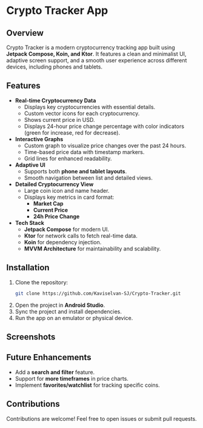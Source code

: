 # Crypto Tracker App

## Overview
Crypto Tracker is a modern cryptocurrency tracking app built using **Jetpack Compose, Koin, and Ktor**. It features a clean and minimalist UI, adaptive screen support, and a smooth user experience across different devices, including phones and tablets.

## Features
- **Real-time Cryptocurrency Data**
  - Displays key cryptocurrencies with essential details.
  - Custom vector icons for each cryptocurrency.
  - Shows current price in USD.
  - Displays 24-hour price change percentage with color indicators (green for increase, red for decrease).
- **Interactive Graphs**
  - Custom graph to visualize price changes over the past 24 hours.
  - Time-based price data with timestamp markers.
  - Grid lines for enhanced readability.
- **Adaptive UI**
  - Supports both **phone and tablet layouts**.
  - Smooth navigation between list and detailed views.
- **Detailed Cryptocurrency View**
  - Large coin icon and name header.
  - Displays key metrics in card format:
    - **Market Cap**
    - **Current Price**
    - **24h Price Change**
- **Tech Stack**
  - **Jetpack Compose** for modern UI.
  - **Ktor** for network calls to fetch real-time data.
  - **Koin** for dependency injection.
  - **MVVM Architecture** for maintainability and scalability.

## Installation
1. Clone the repository:
   ```sh
   git clone https://github.com/Kaviselvan-SJ/Crypto-Tracker.git
   ```
2. Open the project in **Android Studio**.
3. Sync the project and install dependencies.
4. Run the app on an emulator or physical device.

## Screenshots


## Future Enhancements
- Add a **search and filter** feature.
- Support for **more timeframes** in price charts.
- Implement **favorites/watchlist** for tracking specific coins.

## Contributions
Contributions are welcome! Feel free to open issues or submit pull requests.

